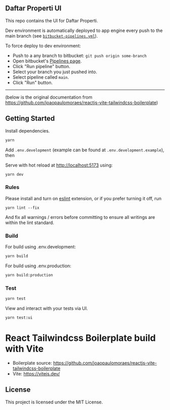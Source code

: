 ## Daftar Properti UI

This repo contains the UI for Daftar Properti.

Dev environment is automatically deployed to app engine every push to the main
branch (see [`bitbucket-pipelines.yml`](bitbucket-pipelines.yml)).

To force deploy to dev environment:

* Push to a any branch to bitbucket:
  `git push origin some-branch`
* Open bitbucket's [Pipelines page](https://bitbucket.org/jelajah-rumah/tele-app/pipelines).
* Click "Run pipeline" button.
* Select your branch you just pushed into.
* Select pipeline called `main`.
* Click "Run" button.

---

(below is the original documentation from https://github.com/joaopaulomoraes/reactjs-vite-tailwindcss-boilerplate)

## Getting Started

Install dependencies.
```bash
yarn
```

Add `.env.development` (example can be found at `.env.development.example`), then

Serve with hot reload at <http://localhost:5173> using:

```bash
yarn dev
```

### Rules

Please install and turn on [eslint](https://marketplace.visualstudio.com/items?itemName=dbaeumer.vscode-eslint) extension, or if you prefer turning it off, run
```
yarn lint --fix
```
And fix all warnings / errors before committing to ensure all writings are within the lint standard.

### Build

For build using .env.development:
```bash
yarn build
```

For build using .env.production:
```bash
yarn build:production
```

### Test

```bash
yarn test
```

View and interact with your tests via UI.

```bash
yarn test:ui
```

# React Tailwindcss Boilerplate build with Vite

- Boilerplate source: https://github.com/joaopaulomoraes/reactjs-vite-tailwindcss-boilerplate
- Vite: https://vitejs.dev/

## License

This project is licensed under the MIT License.

